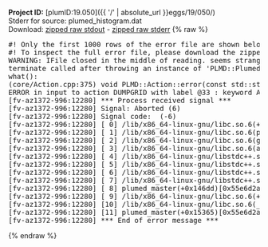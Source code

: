 **Project ID:** [plumID:19.050]({{ '/' | absolute_url }}eggs/19/050/)  
Stderr for source:  plumed_histogram.dat   
Download: [zipped raw stdout](plumed_histogram.dat.plumed_master.stdout.txt.zip) - [zipped raw stderr](plumed_histogram.dat.plumed_master.stderr.txt.zip) 
{% raw %}
<pre>
#! Only the first 1000 rows of the error file are shown below
#! To inspect the full error file, please download the zipped raw stderr file above
WARNING: IFile closed in the middle of reading. seems strange!
terminate called after throwing an instance of 'PLMD::Plumed::ExceptionError'
what():
(core/Action.cpp:375) void PLMD::Action::error(const std::string&) const
ERROR in input to action DUMPGRID with label @33 : keyword ARG is compulsory for this action
[fv-az1372-996:12280] *** Process received signal ***
[fv-az1372-996:12280] Signal: Aborted (6)
[fv-az1372-996:12280] Signal code:  (-6)
[fv-az1372-996:12280] [ 0] /lib/x86_64-linux-gnu/libc.so.6(+0x45330)[0x7f1179c45330]
[fv-az1372-996:12280] [ 1] /lib/x86_64-linux-gnu/libc.so.6(pthread_kill+0x11c)[0x7f1179c9eb2c]
[fv-az1372-996:12280] [ 2] /lib/x86_64-linux-gnu/libc.so.6(gsignal+0x1e)[0x7f1179c4527e]
[fv-az1372-996:12280] [ 3] /lib/x86_64-linux-gnu/libc.so.6(abort+0xdf)[0x7f1179c288ff]
[fv-az1372-996:12280] [ 4] /lib/x86_64-linux-gnu/libstdc++.so.6(+0xa5ff5)[0x7f117a0a5ff5]
[fv-az1372-996:12280] [ 5] /lib/x86_64-linux-gnu/libstdc++.so.6(+0xbb0da)[0x7f117a0bb0da]
[fv-az1372-996:12280] [ 6] /lib/x86_64-linux-gnu/libstdc++.so.6(_ZSt10unexpectedv+0x0)[0x7f117a0a5a55]
[fv-az1372-996:12280] [ 7] /lib/x86_64-linux-gnu/libstdc++.so.6(+0xa5a6f)[0x7f117a0a5a6f]
[fv-az1372-996:12280] [ 8] plumed_master(+0x146dd)[0x55e6d2a616dd]
[fv-az1372-996:12280] [ 9] /lib/x86_64-linux-gnu/libc.so.6(+0x2a1ca)[0x7f1179c2a1ca]
[fv-az1372-996:12280] [10] /lib/x86_64-linux-gnu/libc.so.6(__libc_start_main+0x8b)[0x7f1179c2a28b]
[fv-az1372-996:12280] [11] plumed_master(+0x15365)[0x55e6d2a62365]
[fv-az1372-996:12280] *** End of error message ***
</pre>
{% endraw %}
